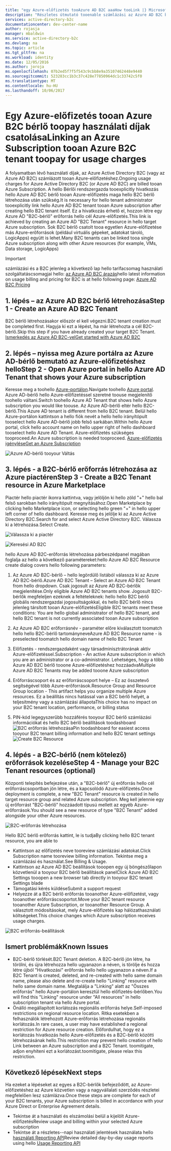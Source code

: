 ```yaml
---
title: "egy Azure-előfizetés tooAzure AD B2C aaaHow tooLink |} Microsoft Docs"
description: "Részletes útmutató tooenable számlázási az Azure AD B2C bérlő számára az Azure-előfizetéssel."
services: active-directory-b2c
documentationcenter: dev-center-name
author: rojasja
manager: mbaldwin
ms.service: active-directory-b2c
ms.devlang: na
ms.topic: article
ms.tgt_pltfrm: na
ms.workload: identity
ms.date: 12/05/2016
ms.author: joroja
ms.openlocfilehash: 07b2ed5f7f5f543c9cbb8e9a35107462448e9440
ms.sourcegitcommit: 523283cc1b3c37c428e77850964dc1c33742c5f0
ms.translationtype: MT
ms.contentlocale: hu-HU
ms.lasthandoff: 10/06/2017
---
```

# <a name="linking-an-azure-subscription-tooan-azure-b2c-tenant-toopay-for-usage-charges"></a><span data-ttu-id="b5bc9-103">Egy Azure-előfizetés tooan Azure B2C bérlő toopay használati díjak csatolása</span><span class="sxs-lookup"><span data-stu-id="b5bc9-103">Linking an Azure Subscription tooan Azure B2C tenant toopay for usage charges</span></span>

<span data-ttu-id="b5bc9-104">A folyamatban lévő használati díjak, az Azure Active Directory B2C (vagy az Azure AD B2C) számlázott tooan Azure-előfizetéshez.</span><span class="sxs-lookup"><span data-stu-id="b5bc9-104">Ongoing usage charges for Azure Active Directory B2C (or Azure AD B2C) are billed tooan Azure Subscription.</span></span> <span data-ttu-id="b5bc9-105">A hello Bérlői rendszergazda tooexplicitly hivatkozás hello Azure AD B2C bérlő tooan Azure-előfizetés maga hello B2C bérlő létrehozása után szükség.</span><span class="sxs-lookup"><span data-stu-id="b5bc9-105">It is necessary for hello tenant administrator tooexplicitly link hello Azure AD B2C tenant tooan Azure subscription after creating hello B2C tenant itself.</span></span>  <span data-ttu-id="b5bc9-106">Ez a hivatkozás érhető el, hozzon létre egy Azure AD "B2C-bérlő" erőforrás hello cél Azure-előfizetés.</span><span class="sxs-lookup"><span data-stu-id="b5bc9-106">This link is achieved by creating an Azure AD "B2C Tenant" resource in hello target Azure subscription.</span></span> <span data-ttu-id="b5bc9-107">Sok B2C bérlő csatolt tooa egyetlen Azure-előfizetése más Azure-erőforrások (például virtuális gépeket, adatokat tároló, LogicApps) együtt is lehet.</span><span class="sxs-lookup"><span data-stu-id="b5bc9-107">Many B2C tenants can be linked tooa single Azure subscription along with other Azure resources (for example, VMs, Data storage, LogicApps)</span></span>


> [!IMPORTANT]
> <span data-ttu-id="b5bc9-108">számlázási és a B2C jelenleg a következő lap hello tarifacsomag használati szolgáltatáscsomagjai hello: [az Azure AD B2C árazás](
https://azure.microsoft.com/pricing/details/active-directory-b2c/)</span><span class="sxs-lookup"><span data-stu-id="b5bc9-108">hello latest information on usage billing and pricing for B2C is at hello following page: [Azure AD B2C Pricing](
https://azure.microsoft.com/pricing/details/active-directory-b2c/)</span></span>

## <a name="step-1---create-an-azure-ad-b2c-tenant"></a><span data-ttu-id="b5bc9-109">1. lépés – az Azure AD B2C bérlő létrehozása</span><span class="sxs-lookup"><span data-stu-id="b5bc9-109">Step 1 - Create an Azure AD B2C Tenant</span></span>
<span data-ttu-id="b5bc9-110">B2C bérlő létrehozásakor először el kell végezni.</span><span class="sxs-lookup"><span data-stu-id="b5bc9-110">B2C tenant creation must be completed first.</span></span> <span data-ttu-id="b5bc9-111">Hagyja ki ezt a lépést, ha már létrehozta a cél B2C-bérlő.</span><span class="sxs-lookup"><span data-stu-id="b5bc9-111">Skip this step if you have already created your target B2C Tenant.</span></span> [<span data-ttu-id="b5bc9-112">Ismerkedés az Azure AD B2C-vel</span><span class="sxs-lookup"><span data-stu-id="b5bc9-112">Get started with Azure AD B2C</span></span>](active-directory-b2c-get-started.md)

## <a name="step-2---open-azure-portal-in-hello-azure-ad-tenant-that-shows-your-azure-subscription"></a><span data-ttu-id="b5bc9-113">2. lépés – nyissa meg Azure portálra az Azure AD-bérlő bemutató az Azure-előfizetéshez hello</span><span class="sxs-lookup"><span data-stu-id="b5bc9-113">Step 2 - Open Azure portal in hello Azure AD Tenant that shows your Azure subscription</span></span>
<span data-ttu-id="b5bc9-114">Keresse meg a toohello [Azure-portálon](https://portal.azure.com).</span><span class="sxs-lookup"><span data-stu-id="b5bc9-114">Navigate toohello [Azure portal](https://portal.azure.com).</span></span> <span data-ttu-id="b5bc9-115">Azure AD-bérlő hello Azure-előfizetéssel szeretné toouse megjelenítő toohello váltani.</span><span class="sxs-lookup"><span data-stu-id="b5bc9-115">Switch toohello Azure AD Tenant that shows hello Azure subscription you would like toouse.</span></span> <span data-ttu-id="b5bc9-116">Az Azure AD-bérlő eltér hello B2C-bérlő.</span><span class="sxs-lookup"><span data-stu-id="b5bc9-116">This Azure AD tenant is different from hello B2C tenant.</span></span> <span data-ttu-id="b5bc9-117">Belül hello Azure-portálon kattintson a hello fiók nevét a hello hello irányítópult tooselect hello Azure AD-bérlő jobb felső sarkában.</span><span class="sxs-lookup"><span data-stu-id="b5bc9-117">Within hello Azure portal, click hello account name on hello upper right of hello dashboard tooselect hello Azure AD Tenant.</span></span> <span data-ttu-id="b5bc9-118">Azure-előfizetés szükséges tooproceed.</span><span class="sxs-lookup"><span data-stu-id="b5bc9-118">An Azure subscription is needed tooproceed.</span></span> [<span data-ttu-id="b5bc9-119">Azure-előfizetés igénylése</span><span class="sxs-lookup"><span data-stu-id="b5bc9-119">Get an Azure Subscription</span></span>](https://account.windowsazure.com/signup?showCatalog=True)

![Azure AD-bérlő tooyour Váltás](./media/active-directory-b2c-how-to-enable-billing/SelectAzureADTenant.png)

## <a name="step-3---create-a-b2c-tenant-resource-in-azure-marketplace"></a><span data-ttu-id="b5bc9-121">3. lépés - a B2C-bérlő erőforrás létrehozása az Azure piactéren</span><span class="sxs-lookup"><span data-stu-id="b5bc9-121">Step 3 - Create a B2C Tenant resource in Azure Marketplace</span></span>
<span data-ttu-id="b5bc9-122">Piactér hello piactér ikonra kattintva, vagy jelöljön ki hello zöld "+" hello bal felső sarokban hello irányítópult megnyitásához.</span><span class="sxs-lookup"><span data-stu-id="b5bc9-122">Open Marketplace by clicking hello Marketplace icon, or selecting hello green "+" in hello upper left corner of hello dashboard.</span></span>  <span data-ttu-id="b5bc9-123">Keresse meg és jelölje ki az Azure Active Directory B2C.</span><span class="sxs-lookup"><span data-stu-id="b5bc9-123">Search for and select Azure Active Directory B2C.</span></span> <span data-ttu-id="b5bc9-124">Válassza ki a létrehozása.</span><span class="sxs-lookup"><span data-stu-id="b5bc9-124">Select Create.</span></span>

![Válassza ki a piactér](./media/active-directory-b2c-how-to-enable-billing/marketplace.png)

![Keresési AD B2C](./media/active-directory-b2c-how-to-enable-billing/searchb2c.png)

<span data-ttu-id="b5bc9-127">hello Azure AD B2C-erőforrás létrehozása párbeszédpanel magában foglalja az hello a következő paramétereket:</span><span class="sxs-lookup"><span data-stu-id="b5bc9-127">hello Azure AD B2C Resource create dialog covers hello following parameters:</span></span>

1. <span data-ttu-id="b5bc9-128">Az Azure AD B2C-bérlő – hello legördülő listából válassza ki az Azure AD B2C-bérlő.</span><span class="sxs-lookup"><span data-stu-id="b5bc9-128">Azure AD B2C Tenant – Select an Azure AD B2C Tenant from hello dropdown.</span></span>  <span data-ttu-id="b5bc9-129">Csak jogosult az Azure AD B2C-bérlők megjelenítése.</span><span class="sxs-lookup"><span data-stu-id="b5bc9-129">Only eligible Azure AD B2C tenants show.</span></span>  <span data-ttu-id="b5bc9-130">Jogosult B2C-bérlők megfeleljen ezeknek a feltételeknek: hello hello B2C bérlő globális rendszergazdai jogosultságokkal, és hello B2C bérlő nincs jelenleg társított tooan Azure-előfizetés</span><span class="sxs-lookup"><span data-stu-id="b5bc9-130">Eligible B2C tenants meet these conditions: You are hello global administrator of hello B2C tenant, and hello B2C tenant is not currently associated tooan Azure subscription</span></span>

2. <span data-ttu-id="b5bc9-131">Az Azure AD B2C erőforrásnév - paraméter előre kiválasztott toomatch hello hello B2C-bérlő tartományneve</span><span class="sxs-lookup"><span data-stu-id="b5bc9-131">Azure AD B2C Resource name - is preselected toomatch hello domain name of hello B2C Tenant</span></span>

3. <span data-ttu-id="b5bc9-132">Előfizetés - rendszergazdaként vagy társadminisztrátorának aktív Azure-előfizetéssel.</span><span class="sxs-lookup"><span data-stu-id="b5bc9-132">Subscription - An active Azure subscription in which you are an administrator or a co-administrator.</span></span>  <span data-ttu-id="b5bc9-133">Lehetséges, hogy a több Azure AD B2C bérlő tooone Azure-előfizetéshez hozzáadva</span><span class="sxs-lookup"><span data-stu-id="b5bc9-133">Multiple Azure AD B2C Tenants may be added tooone Azure subscription</span></span>

4. <span data-ttu-id="b5bc9-134">Erőforráscsoport és az erőforráscsoport helye – Ez az összetevő segítségével több Azure-erőforrások.</span><span class="sxs-lookup"><span data-stu-id="b5bc9-134">Resource Group and Resource Group location - This artifact helps you organize multiple Azure resources.</span></span>  <span data-ttu-id="b5bc9-135">Ez a beállítás nincs hatással van a B2C bérlő helyét, a teljesítmény vagy a számlázási állapota</span><span class="sxs-lookup"><span data-stu-id="b5bc9-135">This choice has no impact on your B2C tenant location, performance, or billing status</span></span>

5. <span data-ttu-id="b5bc9-136">PIN-kód legegyszerűbb hozzáférés tooyour B2C bérlő számlázási információkat és hello B2C bérlő beállítások toodashboard ![B2C erőforrás létrehozása](./media/active-directory-b2c-how-to-enable-billing/createresourceb2c.png)</span><span class="sxs-lookup"><span data-stu-id="b5bc9-136">Pin toodashboard for easiest access tooyour B2C tenant billing information and hello B2C tenant settings ![Create B2C Resource](./media/active-directory-b2c-how-to-enable-billing/createresourceb2c.png)</span></span>

## <a name="step-4---manage-your-b2c-tenant-resources-optional"></a><span data-ttu-id="b5bc9-137">4. lépés - a B2C-bérlő (nem kötelező) erőforrások kezelése</span><span class="sxs-lookup"><span data-stu-id="b5bc9-137">Step 4 - Manage your B2C Tenant resources (optional)</span></span>
<span data-ttu-id="b5bc9-138">Központi telepítés befejezése után, a "B2C-bérlő" új erőforrás hello cél erőforráscsoportban jön létre, és a kapcsolódó Azure-előfizetés.</span><span class="sxs-lookup"><span data-stu-id="b5bc9-138">Once deployment is complete, a new "B2C Tenant" resource is created in hello target resource group and related Azure subscription.</span></span>  <span data-ttu-id="b5bc9-139">Meg kell jelennie egy új erőforrást "B2C-bérlő" hozzáadott típusú mellett az egyéb Azure-erőforrások.</span><span class="sxs-lookup"><span data-stu-id="b5bc9-139">You should see a new resource of type "B2C Tenant" added alongside your other Azure resources.</span></span>

![B2C-erőforrás létrehozása](./media/active-directory-b2c-how-to-enable-billing/b2cresourcedashboard.png)

<span data-ttu-id="b5bc9-141">Hello B2C bérlő erőforrás kattint, le is tudja</span><span class="sxs-lookup"><span data-stu-id="b5bc9-141">By clicking hello B2C tenant resource, you are able to</span></span>
- <span data-ttu-id="b5bc9-142">Kattintson az előfizetés neve tooreview számlázási adatokat.</span><span class="sxs-lookup"><span data-stu-id="b5bc9-142">Click Subscription name tooreview billing information.</span></span> <span data-ttu-id="b5bc9-143">Tekintse meg a számlázási és használat.</span><span class="sxs-lookup"><span data-stu-id="b5bc9-143">See Billing & Usage.</span></span>
- <span data-ttu-id="b5bc9-144">Kattintson az Azure AD B2C beállítások tooopen egy új böngészőlapon közvetlenül a tooyour B2C bérlő beállítások panel</span><span class="sxs-lookup"><span data-stu-id="b5bc9-144">Click Azure AD B2C Settings tooopen a new browser tab directly in tooyour B2C tenant Settings blade</span></span>
- <span data-ttu-id="b5bc9-145">Támogatási kérés küldése</span><span class="sxs-lookup"><span data-stu-id="b5bc9-145">Submit a support request</span></span>
- <span data-ttu-id="b5bc9-146">Helyezze át a B2C bérlő erőforrás tooanother Azure-előfizetést, vagy tooanother erőforráscsoportot.</span><span class="sxs-lookup"><span data-stu-id="b5bc9-146">Move your B2C tenant resource tooanother Azure Subscription, or tooanother Resource Group.</span></span>  <span data-ttu-id="b5bc9-147">A választott módosításokat, mely Azure-előfizetés kap hálózathasználati költségeket.</span><span class="sxs-lookup"><span data-stu-id="b5bc9-147">This choice changes which Azure subscription receives usage charges.</span></span>

![B2C erőforrás-beállítások](./media/active-directory-b2c-how-to-enable-billing/b2cresourcesettings.png)

## <a name="known-issues"></a><span data-ttu-id="b5bc9-149">Ismert problémák</span><span class="sxs-lookup"><span data-stu-id="b5bc9-149">Known Issues</span></span>
- <span data-ttu-id="b5bc9-150">B2C-bérlő törlését.</span><span class="sxs-lookup"><span data-stu-id="b5bc9-150">B2C Tenant deletion.</span></span> <span data-ttu-id="b5bc9-151">A B2C-bérlő jön létre, ha törölni, és újra létrehozza hello ugyanazon a néven, is törölje és hozza létre újból "Hivatkozási" erőforrás hello hello ugyanazon a néven.</span><span class="sxs-lookup"><span data-stu-id="b5bc9-151">If a B2C Tenant is created, deleted, and re-created with hello same domain name, please also delete and re-create hello "Linking" resource with hello same domain name.</span></span>  <span data-ttu-id="b5bc9-152">Megtalálja a "Linking" alatt az "Összes erőforrás" hello Azure-portálon keresztül hello előfizetés-bérlőben.</span><span class="sxs-lookup"><span data-stu-id="b5bc9-152">You will find this "Linking" resource under "All resources" in hello subscription tenant via hello Azure portal.</span></span>
- <span data-ttu-id="b5bc9-153">Önálló megállapított korlátozás regionális erőforrás helye.</span><span class="sxs-lookup"><span data-stu-id="b5bc9-153">Self-imposed restrictions on regional resource location.</span></span>  <span data-ttu-id="b5bc9-154">Ritka esetekben a felhasználók létrehozott Azure-erőforrás létrehozása regionális korlátozás.</span><span class="sxs-lookup"><span data-stu-id="b5bc9-154">In rare cases, a user may have established a regional restriction for Azure resource creation.</span></span>  <span data-ttu-id="b5bc9-155">Előfordulhat, hogy ez a korlátozás hivatkozás hello Azure-előfizetés és a B2C-bérlő közötti létrehozásának hello.</span><span class="sxs-lookup"><span data-stu-id="b5bc9-155">This restriction may prevent hello creation of hello Link between an Azure subscription and a B2C Tenant.</span></span> <span data-ttu-id="b5bc9-156">toomitigate, adjon enyhíteni ezt a korlátozást.</span><span class="sxs-lookup"><span data-stu-id="b5bc9-156">toomitigate, please relax this restriction.</span></span>

## <a name="next-steps"></a><span data-ttu-id="b5bc9-157">Következő lépések</span><span class="sxs-lookup"><span data-stu-id="b5bc9-157">Next steps</span></span>
<span data-ttu-id="b5bc9-158">Ha ezeket a lépéseket az egyes a B2C-bérlők befejeződött, az Azure-előfizetéshez az Azure közvetlen vagy a nagyvállalati szerződés részletei megfelelően lesz számlázva.</span><span class="sxs-lookup"><span data-stu-id="b5bc9-158">Once these steps are complete for each of your B2C tenants, your Azure subscription is billed in accordance with your Azure Direct or Enterprise Agreement details.</span></span>
- <span data-ttu-id="b5bc9-159">Tekintse át a használati és elszámolási belül a kijelölt Azure-előfizetés</span><span class="sxs-lookup"><span data-stu-id="b5bc9-159">Review usage and billing within your selected Azure subscription</span></span>
- <span data-ttu-id="b5bc9-160">Tekintse át a részletes--napi használati jelentések használata hello [használati Reporting API](active-directory-b2c-reference-usage-reporting-api.md)</span><span class="sxs-lookup"><span data-stu-id="b5bc9-160">Review detailed day-by-day usage reports using hello [Usage Reporting API](active-directory-b2c-reference-usage-reporting-api.md)</span></span>
